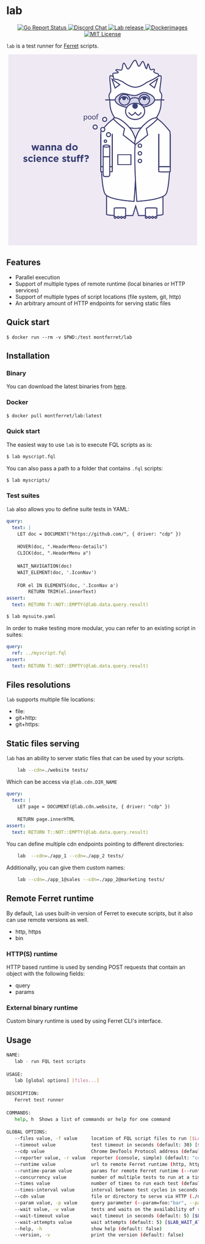 # lab
<p align="center">
	<a href="https://goreportcard.com/report/github.com/MontFerret/lab">
		<img alt="Go Report Status" src="https://goreportcard.com/badge/github.com/MontFerret/lab">
	</a>
<!-- 	<a href="https://codecov.io/gh/MontFerret/lab">
		<img alt="Code coverage" src="https://codecov.io/gh/MontFerret/lab/branch/master/graph/badge.svg" />
	</a> -->
	<a href="https://discord.gg/kzet32U">
		<img alt="Discord Chat" src="https://img.shields.io/discord/501533080880676864.svg">
	</a>
	<a href="https://github.com/MontFerret/lab/releases">
		<img alt="Lab release" src="https://img.shields.io/github/release/MontFerret/lab.svg">
	</a>
   <a href="https://microbadger.com/images/montferret/lab">
      <img alt="Dockerimages" src="https://images.microbadger.com/badges/version/montferret/lab.svg">
   </a>
	<a href="http://opensource.org/licenses/MIT">
		<img alt="MIT License" src="http://img.shields.io/badge/license-MIT-brightgreen.svg">
	</a>
</p>

``lab`` is a test runner for [Ferret](https://www.github.com/MontFerret/ferret) scripts.

<p align="center">
<img alt="lab" src="https://raw.githubusercontent.com/MontFerret/lab/master/assets/landing.png" style="margin-left: auto; margin-right: auto;" width="495px" height="501px" />
</p>

## Features
- Parallel execution
- Support of multiple types of remote runtime (local binaries or HTTP services)
- Support of multiple types of script locations (file system, git, http)
- An arbitrary amount of HTTP endpoints for serving static files

## Quick start

```
$ docker run --rm -v $PWD:/test montferret/lab
```

## Installation

### Binary
You can download the latest binaries from [here](https://github.com/MontFerret/lab/releases).

### Docker
```bash
$ docker pull montferret/lab:latest
```

### Quick start

The easiest way to use ``lab`` is to execute FQL scripts as is:

```bash
$ lab myscript.fql
```

You can also pass a path to a folder that contains ``.fql`` scripts:

```bash
$ lab myscripts/
```

### Test suites

``lab`` also allows you to define suite tests in YAML:

```yaml
query:
  text: |
    LET doc = DOCUMENT("https://github.com/", { driver: "cdp" })
    
    HOVER(doc, ".HeaderMenu-details")
    CLICK(doc, ".HeaderMenu a")
    
    WAIT_NAVIGATION(doc)
    WAIT_ELEMENT(doc, '.IconNav')
    
    FOR el IN ELEMENTS(doc, '.IconNav a')
        RETURN TRIM(el.innerText)
assert:
  text: RETURN T::NOT::EMPTY(@lab.data.query.result)
```

```bash
$ lab mysuite.yaml
```

In order to make testing more modular, you can refer to an existing script in suites:

```yaml
query:
  ref: ../myscript.fql
assert:
  text: RETURN T::NOT::EMPTY(@lab.data.query.result)
```

## Files resolutions

``lab`` supports multiple file locations:

- file:
- git+http:
- git+https:

## Static files serving

``lab`` has an ability to server static files that can be used by your scripts.

```bash
	lab --cdn=./website tests/
```

Which can be access via ``@lab.cdn.DIR_NAME``

```yaml
query:
  text: |
    LET page = DOCUMENT(@lab.cdn.website, { driver: "cdp" })
    
    RETURN page.innerHTML
assert:
  text: RETURN T::NOT::EMPTY(@lab.data.query.result)
```

You can define multiple cdn endpoints pointing to different directories:

```bash
	lab  --cdn=./app_1 --cdn=./app_2 tests/
```

Additionally, you can give them custom names:

```bash
	lab --cdn=./app_1@sales --cdn=./app_2@marketing tests/
```

## Remote Ferret runtime
By default, ``lab`` uses built-in version of Ferret to execute scripts, but it also can use remote versions as well.

- http, https
- bin

### HTTP(S) runtime
HTTP based runtime is used by sending POST requests that contain an object with the following fields:
- query
- params

### External binary runtime
Custom binary runtime is used by using Ferret CLI's interface. 

## Usage

```bash
NAME:
   lab - run FQL test scripts

USAGE:
   lab [global options] [files...]

DESCRIPTION:
   Ferret test runner

COMMANDS:
   help, h  Shows a list of commands or help for one command

GLOBAL OPTIONS:
   --files value, -f value     location of FQL script files to run [$LAB_FILES]
   --timeout value             test timeout in seconds (default: 30) [$LAB_TIMEOUT]
   --cdp value                 Chrome DevTools Protocol address (default: "http://127.0.0.1:9222") [$LAB_CDP]
   --reporter value, -r value  reporter (console, simple) (default: "console") [$LAB_REPORTER]
   --runtime value             url to remote Ferret runtime (http, https or bin) [$LAB_RUNTIME]
   --runtime-param value       params for remote Ferret runtime (--runtime-param=headers:{"KeyId": "abcd"} --runtime-param=path:"/ferret" }) [$LAB_RUNTIME_PARAM]
   --concurrency value         number of multiple tests to run at a time (default: 1) [$LAB_CONCURRENCY]
   --times value               number of times to run each test (default: 1) [$LAB_TIMES]
   --times-interval value      interval between test cycles in seconds (default: 0) [$LAB_TIMES_INTERVAL]
   --cdn value                 file or directory to serve via HTTP (./dir as default or ./dir@name with alias) [$LAB_CDN]
   --param value, -p value     query parameter (--param=foo:"bar", --param=id:1) [$LAB_PARAM]
   --wait value, -w value      tests and waits on the availability of remote resources (--wait http://127.0.0.1:9222/json/version --wait postgres://locahost:5432/mydb) [$LAB_WAIT]
   --wait-timeout value        wait timeout in seconds (default: 5) [$LAB_WAIT_TIMEOUT]
   --wait-attempts value       wait attempts (default: 5) [$LAB_WAIT_ATTEMPTS]
   --help, -h                  show help (default: false)
   --version, -v               print the version (default: false)
```
